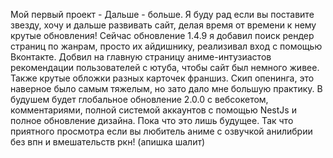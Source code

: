 Мой первый проект - Дальше - больше.
Я буду рад если вы поставите звезду, хочу и дальше развивать сайт, делая время от времени к нему крутые обновления!
Сейчас обновление 1.4.9 я добавил поиск рендер страниц по жанрам, просто их айдишнику, реализивал вход с помощью Вконтакте. 
Добвил на главную страницу аниме-интузиастов рекомендации пользователей с ютуба, чтобы сайт был немного живее. Также крутые обложки разных карточек франшиз. Скип опенинга, это наверное было самым тяжелым, но зато дало мне большую практику. 
В будушем будет глобальное обновление 2.0.0 с вебсокетом, комментариями, полной системой аккаунтов с помощью NestJs и полное обновление дизайна. Пока что это лишь будущее. 
Так что приятного просмотра если вы любитель аниме с озвучкой анилибрии без впн и вмешательств ркн! (апишка шалит)     
